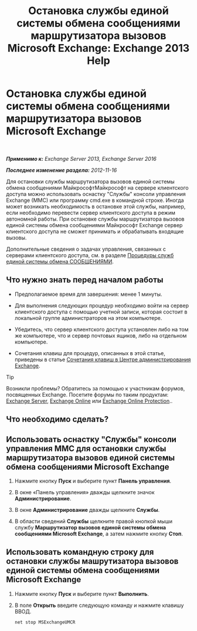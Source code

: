 ﻿---
title: 'Остановка службы единой системы обмена сообщениями маршрутизатора вызовов Microsoft Exchange: Exchange 2013 Help'
TOCTitle: Остановка службы единой системы обмена сообщениями маршрутизатора вызовов Microsoft Exchange
ms:assetid: 79935528-1a8c-4f22-826c-8f9a60f4f6f4
ms:mtpsurl: https://technet.microsoft.com/ru-ru/library/JJ673535(v=EXCHG.150)
ms:contentKeyID: 50556446
ms.date: 05/22/2018
mtps_version: v=EXCHG.150
ms.translationtype: MT
---

# Остановка службы единой системы обмена сообщениями маршрутизатора вызовов Microsoft Exchange

 

_**Применимо к:** Exchange Server 2013, Exchange Server 2016_

_**Последнее изменение раздела:** 2012-11-16_

Для остановки службы маршрутизатора вызовов единой системы обмена сообщениями МайкрософтМайкрософт на сервере клиентского доступа можно использовать оснастку "Службы" консоли управления Exchange (MMC) или программу cmd.exe в командной строке. Иногда может возникать необходимость в остановке этой службы, например, если необходимо перевести сервер клиентского доступа в режим автономной работы. При остановке службы маршрутизатора вызовов единой системы обмена сообщениями Майкрософт Exchange сервер клиентского доступа не сможет принимать и обрабатывать входящие вызовы.

Дополнительные сведения о задачах управления, связанных с серверами клиентского доступа, см. в разделе [Процедуры служб единой системы обмена СООБЩЕНИЯМИ](um-services-procedures-exchange-2013-help.md).

## Что нужно знать перед началом работы

  - Предполагаемое время для завершения: менее 1 минуты.

  - Для выполнения следующих процедур необходимо войти на сервер клиентского доступа с помощью учетной записи, которая состоит в локальной группе администраторов на этом компьютере.

  - Убедитесь, что сервер клиентского доступа установлен либо на том же компьютере, что и сервер почтовых ящиков, либо на отдельном компьютере.

  - Сочетания клавиш для процедур, описанных в этой статье, приведены в статье [Сочетания клавиш в Центре администрирования Exchange](keyboard-shortcuts-in-the-exchange-admin-center-exchange-online-protection-help.md).

> [!TIP]  
> Возникли проблемы? Обратитесь за помощью к участникам форумов, посвященных Exchange. Посетите форумы по таким продуктам: <a href="https://go.microsoft.com/fwlink/p/?linkid=60612">Exchange Server</a>, <a href="https://go.microsoft.com/fwlink/p/?linkid=267542">Exchange Online</a> или <a href="https://go.microsoft.com/fwlink/p/?linkid=285351">Exchange Online Protection</a>..


## Что необходимо сделать?

## Использовать оснастку "Службы" консоли управления MMC для остановки службы маршрутизатора вызовов единой системы обмена сообщениями Microsoft Exchange

1.  Нажмите кнопку **Пуск** и выберите пункт **Панель управления**.

2.  В окне «Панель управления» дважды щелкните значок **Администрирование**.

3.  В окне **Администрирование** дважды щелкните **Службы**.

4.  В области сведений **Службы** щелкните правой кнопкой мыши службу **Маршрутизатор вызовов единой системы обмена сообщениями Microsoft Exchange**, а затем нажмите кнопку **Стоп**.

## Использовать командную строку для остановки службы машрутизатора вызовов единой системы обмена сообщениями Microsoft Exchange

1.  Нажмите кнопку **Пуск** и выберите пункт **Выполнить**.

2.  В поле **Открыть** введите следующую команду и нажмите клавишу ВВОД.
    
        net stop MSExchangeUMCR

